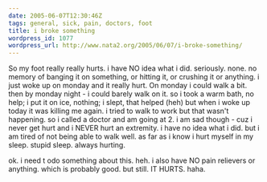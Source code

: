 ```yaml
---
date: 2005-06-07T12:30:46Z
tags: general, sick, pain, doctors, foot
title: i broke something
wordpress_id: 1077
wordpress_url: http://www.nata2.org/2005/06/07/i-broke-something/
---
```


So my foot really really hurts. i have NO idea what i did. seriously. none. no memory of banging it on something, or hitting it, or crushing it or anything. i just woke up on monday and it really hurt. On monday i could walk a bit. then by monday night - i could barely walk on it. so i took a warm bath, no help; i put it on ice, nothing; i slept, that helped (heh) but when i woke up today it was killing me again. i tried to walk to work but that wasn't happening. so i called a doctor and am going at 2. i am sad though - cuz i never get hurt and i NEVER hurt an extremity. i have no idea what i did. but i am tired of not being able to walk well. as far as i know i hurt myself in my sleep. stupid sleep. always hurting.  

ok. i need t odo something about this. heh. i also have NO pain relievers or anything. which is probably good. but still. IT HURTS. haha. 
